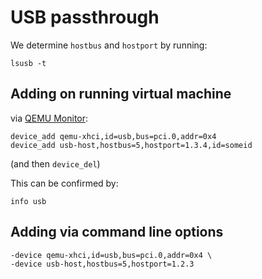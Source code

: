 
USB passthrough
===============

We determine `hostbus` and `hostport` by running:

    lsusb -t

Adding on running virtual machine 
---------------------------------

via [QEMU Monitor](https://en.wikibooks.org/wiki/QEMU/Monitor):

    device_add qemu-xhci,id=usb,bus=pci.0,addr=0x4 
    device_add usb-host,hostbus=5,hostport=1.3.4,id=someid

(and then `device_del`)

This can be confirmed by:

    info usb

Adding via command line options
-------------------------------

    -device qemu-xhci,id=usb,bus=pci.0,addr=0x4 \
    -device usb-host,hostbus=5,hostport=1.2.3 



